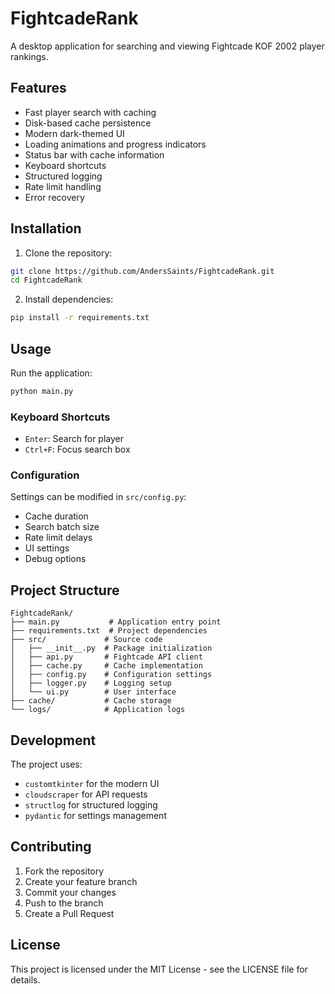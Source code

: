 # FightcadeRank

A desktop application for searching and viewing Fightcade KOF 2002 player rankings.

## Features

- Fast player search with caching
- Disk-based cache persistence
- Modern dark-themed UI
- Loading animations and progress indicators
- Status bar with cache information
- Keyboard shortcuts
- Structured logging
- Rate limit handling
- Error recovery

## Installation

1. Clone the repository:
```bash
git clone https://github.com/AndersSaints/FightcadeRank.git
cd FightcadeRank
```

2. Install dependencies:
```bash
pip install -r requirements.txt
```

## Usage

Run the application:
```bash
python main.py
```

### Keyboard Shortcuts

- `Enter`: Search for player
- `Ctrl+F`: Focus search box

### Configuration

Settings can be modified in `src/config.py`:

- Cache duration
- Search batch size
- Rate limit delays
- UI settings
- Debug options

## Project Structure

```
FightcadeRank/
├── main.py           # Application entry point
├── requirements.txt  # Project dependencies
├── src/             # Source code
│   ├── __init__.py  # Package initialization
│   ├── api.py       # Fightcade API client
│   ├── cache.py     # Cache implementation
│   ├── config.py    # Configuration settings
│   ├── logger.py    # Logging setup
│   └── ui.py        # User interface
├── cache/           # Cache storage
└── logs/            # Application logs
```

## Development

The project uses:
- `customtkinter` for the modern UI
- `cloudscraper` for API requests
- `structlog` for structured logging
- `pydantic` for settings management

## Contributing

1. Fork the repository
2. Create your feature branch
3. Commit your changes
4. Push to the branch
5. Create a Pull Request

## License

This project is licensed under the MIT License - see the LICENSE file for details.
